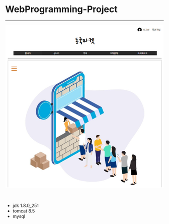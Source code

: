# WebProgramming-Project 
---
<p align="center">
  <img src="image\11.PNG" title="main.jsp"></img>
</p><br>

- jdk 1.8.0_251
- tomcat 8.5
- mysql
